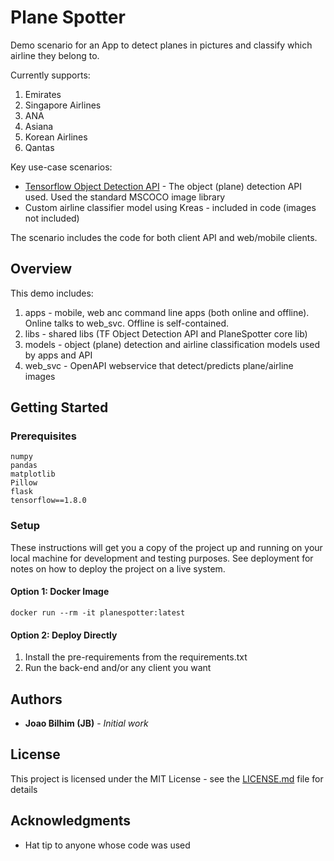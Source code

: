 # Plane Spotter
Demo scenario for an App to detect planes in pictures and classify which airline they belong to.

Currently supports:
1. Emirates
2. Singapore Airlines
3. ANA
4. Asiana
5. Korean Airlines
6. Qantas

Key use-case scenarios:
* [Tensorflow Object Detection API](https://github.com/tensorflow/models/tree/master/research/object_detection) - The object (plane) detection API used. Used the standard MSCOCO image library
* Custom airline classifier model using Kreas - included in code (images not included)

The scenario includes the code for both client API and web/mobile clients.  



## Overview
This demo includes:
1. apps - mobile, web anc command line apps (both online and offline). Online talks to web_svc. Offline is self-contained.
2. libs - shared libs (TF Object Detection API and PlaneSpotter core lib)
3. models - object (plane) detection and airline classification models used by apps and API
4. web_svc - OpenAPI webservice that detect/predicts plane/airline images

## Getting Started

### Prerequisites
```
numpy
pandas
matplotlib
Pillow
flask
tensorflow==1.8.0
```

### Setup
These instructions will get you a copy of the project up and running on your local machine for development and testing purposes. See deployment for notes on how to deploy the project on a live system.

#### Option 1: Docker Image
```
docker run --rm -it planespotter:latest

```

#### Option 2: Deploy Directly
1. Install the pre-requirements from the requirements.txt
2. Run the back-end and/or any client you want

## Authors

* **Joao Bilhim (JB)** - *Initial work*


## License

This project is licensed under the MIT License - see the [LICENSE.md](LICENSE.md) file for details

## Acknowledgments

* Hat tip to anyone whose code was used


